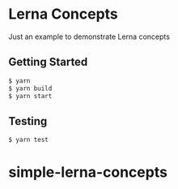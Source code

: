 # Lerna Concepts

Just an example to demonstrate Lerna concepts

## Getting Started

```bash
$ yarn
$ yarn build
$ yarn start
```

## Testing

```bash
$ yarn test
```

# simple-lerna-concepts
